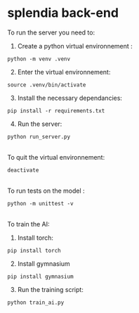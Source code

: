 # splendia back-end

To run the server you need to:
1) Create a python virtual environnement :
```
python -m venv .venv
```
2) Enter the virtual environnement:
```
source .venv/bin/activate
```
3) Install the necessary dependancies:
```
pip install -r requirements.txt
```
4) Run the server:
```
python run_server.py
```
\
To quit the virtual environnement:
```
deactivate
```
\
To run tests on the model :
```
python -m unittest -v
```
\
To train the AI:
1) Install torch:
```
pip install torch 
```
2) Install gymnasium 
```
pip install gymnasium
```
3) Run the training script:
```
python train_ai.py
```

